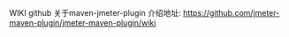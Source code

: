 
WIKI github 关于maven-jmeter-plugin 介绍地址:
https://github.com/jmeter-maven-plugin/jmeter-maven-plugin/wiki